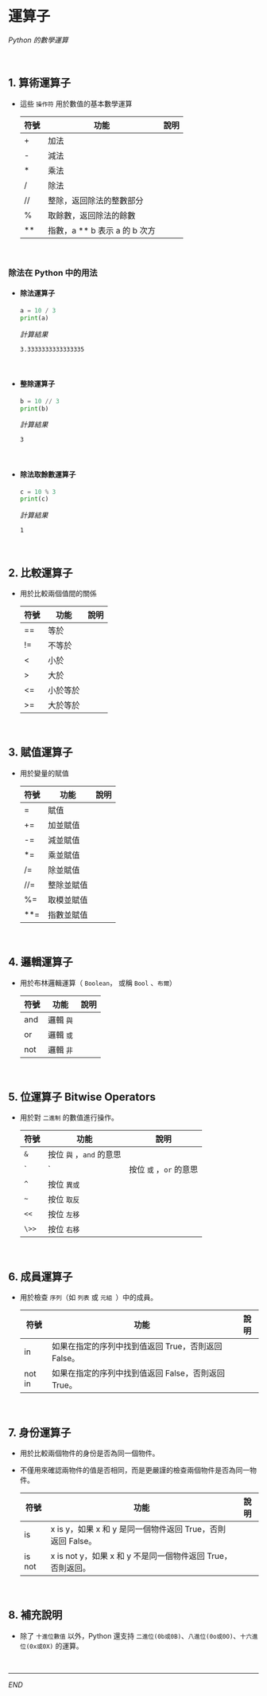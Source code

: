 # 運算子

_Python 的數學運算_

<br>

## 1. 算術運算子

- 這些 `操作符` 用於數值的基本數學運算

    符號  | 功能      |  說明
    -----|-----------|--------
    \+   | 加法
    \-   | 減法
    \*   | 乘法
    /    | 除法
    //   | 整除，返回除法的整數部分
    %    | 取餘數，返回除法的餘數
    **   | 指數，a ** b 表示 a 的 b 次方



</br>

### 除法在 Python 中的用法
 
- #### 除法運算子
    ```python
    a = 10 / 3
    print(a)
    ```
    *計算結果*
    ```bash
    3.3333333333333335
    ```

</br>

- #### 整除運算子
    ```python
    b = 10 // 3
    print(b)
    ```
    *計算結果*
    ```bash
    3
    ```

</br>

- #### 除法取餘數運算子
    ```python
    c = 10 % 3
    print(c)
    ```
    *計算結果*
    ```bash
    1
    ```

</br>

## 2. 比較運算子

- 用於比較兩個值間的關係

    符號 | 功能      |  說明
    ----|-----------|--------
    ==  |  等於
    !=  |  不等於
    <   |  小於
    \>  |  大於
    <=  |  小於等於
    \>= |  大於等於

</br>

## 3. 賦值運算子

- 用於變量的賦值

    符號 | 功能      |  說明
    ----|-----------|--------
    =   |賦值       |
    +=  |加並賦值    | 
    -=  |減並賦值    |
    *=  |乘並賦值    |
    /=  |除並賦值    |
    //= |整除並賦值  |
    %=  |取模並賦值  |
    **= |指數並賦值  |

</br>

## 4. 邏輯運算子

- 用於布林邏輯運算（ `Boolean`， 或稱 `Bool` 、`布爾`）

    符號 | 功能      |  說明
    ----|-----------|--------
    and|邏輯 `與`
    or|邏輯 `或`
    not|邏輯 `非`

</br>

## 5. 位運算子 Bitwise Operators

- 用於對 `二進制` 的數值進行操作。

    符號 | 功能                  |  說明
    ----|-----------------------|--------
    `&`   |按位 `與` ，`and` 的意思
    `|`   |按位 `或` ，`or` 的意思
    `^`   |按位 `異或` 
    `~`   |按位 `取反` 
    `<<`  |按位 `左移` 
    `\>>` |按位 `右移` 

</br>

## 6. 成員運算子

- 用於檢查 `序列`（如 `列表` 或 `元組 `）中的成員。

    符號   | 功能                  |  說明
    ------|-----------------------|--------
    in    |如果在指定的序列中找到值返回 True，否則返回 False。
    not in|如果在指定的序列中找到值返回 False，否則返回 True。

</br>

## 7. 身份運算子

- 用於比較兩個物件的身份是否為同一個物件。

- 不僅用來確認兩物件的值是否相同，而是更嚴謹的檢查兩個物件是否為同一物件。

    符號   | 功能                  |  說明
    ------|-----------------------|--------
    is    |x is y，如果 x 和 y 是同一個物件返回 True，否則返回 False。
    is not|x is not y，如果 x 和 y 不是同一個物件返回 True，否則返回。

</br>

## 8. 補充說明

- 除了 `十進位數值` 以外，Python 還支持 `二進位(0b或0B)`、`八進位(0o或0O)`、`十六進位(0x或0X)` 的運算。

<br>

---

_END_